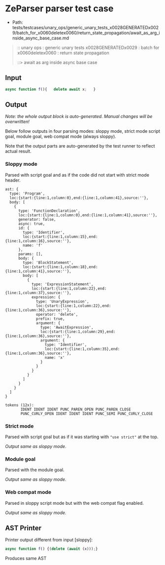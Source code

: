 # ZeParser parser test case

- Path: tests/testcases/unary_ops/generic_unary_tests_x0028GENERATEDx0029/batch_for_x0060deletex0060/return_state_propagation/await_as_arg_inside_async_base_case.md

> :: unary ops : generic unary tests x0028GENERATEDx0029 : batch for x0060deletex0060 : return state propagation
>
> ::> await as arg inside async base case

## Input

`````js
async function f(){   delete await x;   }
`````

## Output

_Note: the whole output block is auto-generated. Manual changes will be overwritten!_

Below follow outputs in four parsing modes: sloppy mode, strict mode script goal, module goal, web compat mode (always sloppy).

Note that the output parts are auto-generated by the test runner to reflect actual result.

### Sloppy mode

Parsed with script goal and as if the code did not start with strict mode header.

`````
ast: {
  type: 'Program',
  loc:{start:{line:1,column:0},end:{line:1,column:41},source:''},
  body: [
    {
      type: 'FunctionDeclaration',
      loc:{start:{line:1,column:0},end:{line:1,column:41},source:''},
      generator: false,
      async: true,
      id: {
        type: 'Identifier',
        loc:{start:{line:1,column:15},end:{line:1,column:16},source:''},
        name: 'f'
      },
      params: [],
      body: {
        type: 'BlockStatement',
        loc:{start:{line:1,column:18},end:{line:1,column:41},source:''},
        body: [
          {
            type: 'ExpressionStatement',
            loc:{start:{line:1,column:22},end:{line:1,column:37},source:''},
            expression: {
              type: 'UnaryExpression',
              loc:{start:{line:1,column:22},end:{line:1,column:36},source:''},
              operator: 'delete',
              prefix: true,
              argument: {
                type: 'AwaitExpression',
                loc:{start:{line:1,column:29},end:{line:1,column:36},source:''},
                argument: {
                  type: 'Identifier',
                  loc:{start:{line:1,column:35},end:{line:1,column:36},source:''},
                  name: 'x'
                }
              }
            }
          }
        ]
      }
    }
  ]
}

tokens (12x):
       IDENT IDENT IDENT PUNC_PAREN_OPEN PUNC_PAREN_CLOSE
       PUNC_CURLY_OPEN IDENT IDENT IDENT PUNC_SEMI PUNC_CURLY_CLOSE
`````

### Strict mode

Parsed with script goal but as if it was starting with `"use strict"` at the top.

_Output same as sloppy mode._

### Module goal

Parsed with the module goal.

_Output same as sloppy mode._

### Web compat mode

Parsed in sloppy script mode but with the web compat flag enabled.

_Output same as sloppy mode._

## AST Printer

Printer output different from input [sloppy]:

````js
async function f() {(delete (await (x)));}
````

Produces same AST
